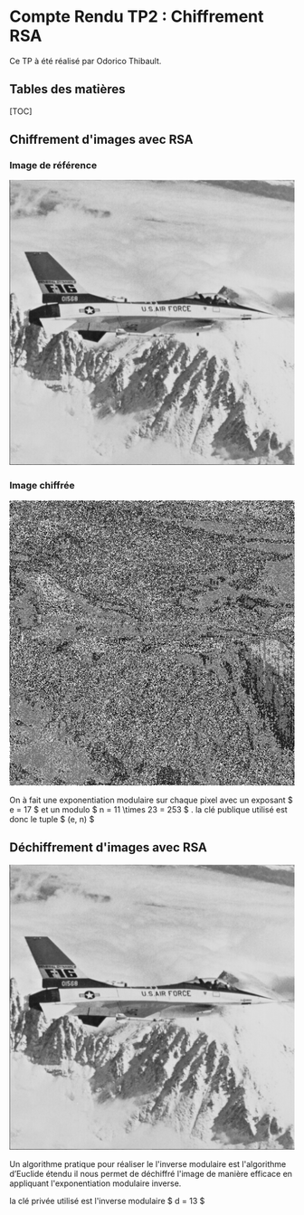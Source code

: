 # Compte Rendu TP2 : Chiffrement RSA

Ce TP à été réalisé par Odorico Thibault.

## Tables des matières

[TOC]

## Chiffrement d'images avec RSA

### Image de référence

![Airplane](.README.assets/Airplane.png)

### Image chiffrée

![Airplane_chiff_e17_11x23](.README.assets/Airplane_chiff_e17_11x23.png)



On à fait une exponentiation modulaire sur chaque pixel avec un exposant $ e = 17 $  et un modulo $ n = 11 \times 23 = 253 $  . la clé publique utilisé est donc le tuple $ (e, n) $

## Déchiffrement d'images avec RSA

![Airplane-2](.README.assets/Airplane-2.png)

Un algorithme pratique pour réaliser le l'inverse modulaire est l'algorithme d’Euclide étendu il nous permet de déchiffré l'image de manière efficace en appliquant l'exponentiation modulaire inverse.

la clé privée utilisé est l'inverse modulaire $ d = 13 $ 